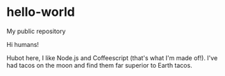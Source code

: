 # hello-world
My public repository 

Hi humans!

Hubot here, I like Node.js and Coffeescript (that's what I'm made of!).
I've had tacos on the moon and find them far superior to Earth tacos. 
